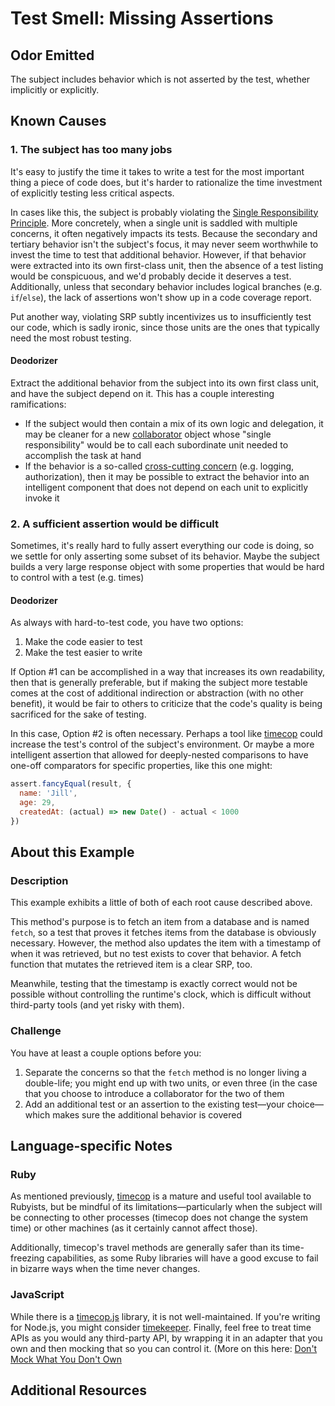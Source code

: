 # Test Smell: Missing Assertions

## Odor Emitted

The subject includes behavior which is not asserted by the test, whether
implicitly or explicitly.

## Known Causes

### 1. The subject has too many jobs

It's easy to justify the time it takes to write a test for the most important
thing a piece of code does, but it's harder to rationalize the time investment
of explicitly testing less critical aspects.

In cases like this, the subject is probably violating the [Single Responsibility
Principle](https://en.wikipedia.org/wiki/Single_responsibility_principle).
More concretely, when a single unit is saddled with multiple concerns, it often
negatively impacts its tests. Because the secondary and tertiary behavior isn't
the subject's focus, it may never seem worthwhile to invest the time to test
that additional behavior. However, if that behavior were extracted into its own
first-class unit, then the absence of a test listing would be conspicuous, and
we'd probably decide it deserves a test. Additionally, unless that secondary
behavior includes logical branches (e.g. `if`/`else`), the lack of assertions
won't show up in a code coverage report.

Put another way, violating SRP subtly incentivizes us to insufficiently test
our code, which is sadly ironic, since those units are the ones that typically
need the most robust testing.

#### Deodorizer

Extract the additional behavior from the subject into its own first class unit,
and have the subject depend on it. This has a couple interesting ramifications:

* If the subject would then contain a mix of its own logic and delegation, it may be
cleaner for a new [collaborator](https://github.com/testdouble/contributing-tests/wiki/Collaborator-Object)
object whose "single responsibility" would be to call each subordinate unit
needed to accomplish the task at hand
* If the behavior is a so-called [cross-cutting
concern](https://en.wikipedia.org/wiki/Cross-cutting_concern) (e.g. logging,
authorization), then it may be possible to extract the behavior into an
intelligent component that does not depend on each unit to  explicitly invoke it

### 2. A sufficient assertion would be difficult

Sometimes, it's really hard to fully assert everything our code is doing, so we
settle for only asserting some subset of its behavior. Maybe the subject builds
a very large response object with some properties that would be hard to control
with a test (e.g. times)

#### Deodorizer

As always with hard-to-test code, you have two options:

1. Make the code easier to test
2. Make the test easier to write

If Option #1 can be accomplished in a way that increases its own readability,
then that is generally preferable, but if making the subject more testable comes
at the cost of additional indirection or abstraction (with no other benefit), it
would be fair to others to criticize that the code's quality is being sacrificed
for the sake of testing.

In this case, Option #2 is often necessary. Perhaps a tool like
[timecop](https://github.com/travisjeffery/timecop) could increase the test's
control of the subject's environment. Or maybe a more intelligent assertion that
allowed for deeply-nested comparisons to have one-off comparators for specific
properties, like this one might:

```js
assert.fancyEqual(result, {
  name: 'Jill',
  age: 29,
  createdAt: (actual) => new Date() - actual < 1000
})
```

## About this Example

### Description

This example exhibits a little of both of each root cause described above.

This method's purpose is to fetch an item from a database and is named `fetch`,
so a test that proves it fetches items from the database is obviously necessary.
However, the method also updates the item with a timestamp of when it was
retrieved, but no test exists to cover that behavior. A fetch function that
mutates the retrieved item is a clear SRP, too.

Meanwhile, testing that the timestamp is exactly correct would not be possible
without controlling the runtime's clock, which is difficult without third-party
tools (and yet risky with them).

### Challenge

You have at least a couple options before you:

1. Separate the concerns so that the `fetch` method is no longer living a
double-life; you might end up with two units, or even three (in the case that you
choose to introduce a collaborator for the two of them
2. Add an additional test or an assertion to the existing test—your choice—which
makes sure the additional behavior is covered

## Language-specific Notes

### Ruby

As mentioned previously, [timecop](https://github.com/travisjeffery/timecop) is
a mature and useful tool available to Rubyists, but be mindful of its
limitations—particularly when the subject will be connecting to other processes
(timecop does not change the system time) or other machines (as it certainly
cannot affect those).

Additionally, timecop's travel methods are generally safer than its time-freezing
capabilities, as some Ruby libraries will have a good excuse to fail in bizarre
ways when the time never changes.

### JavaScript

While there is a [timecop.js](https://github.com/jamesarosen/Timecop.js) library,
it is not well-maintained. If you're writing for Node.js, you might consider
[timekeeper](https://github.com/vesln/timekeeper). Finally, feel free to treat
time APIs as you would any third-party API, by wrapping it in an adapter that you
own and then mocking that so you can control it. (More on this here:
[Don't Mock What You Don't Own](https://github.com/testdouble/contributing-tests/wiki/Don't-mock-what-you-don't-own)

## Additional Resources

